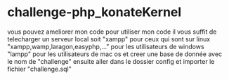 # challenge-php_konateKernel
vous pouvez ameliorer mon code 
pour utiliser mon code il vous suffit de telecharger un serveur local  soit "xampp" pour ceux qui sont sur linux
"xampp,wamp,laragon,easyphp,..." pour les utilisateurs de windows
"lampp" pour les utilisateurs de mac os
et creer une base de donnée avec le nom  de "challenge"
ensuite aller dans le dossier config et importer le fichier "challenge.sql"
